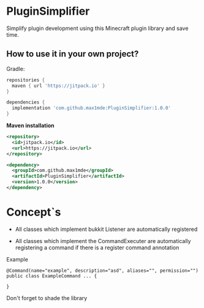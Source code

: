 # PluginSimplifier
Simplify plugin development using this Minecraft plugin library and save time.


## How to use it in your own project?

Gradle:
```groovy
repositories {
  maven { url 'https://jitpack.io' }
}

dependencies {
  implementation 'com.github.max1mde:PluginSimplifier:1.0.0'
}
```

**Maven installation**
```xml
<repository>
  <id>jitpack.io</id>
  <url>https://jitpack.io</url>
</repository>

<dependency>
  <groupId>com.github.max1mde</groupId>
  <artifactId>PluginSimplifier</artifactId>
  <version>1.0.0</version>
</dependency>
```

# Concept`s

- All classes which implement bukkit Listener
  are automatically registered

- All classes which implement the CommandExecuter
    are automatically registering a command if there is a register command annotation


Example
```
@Command(name="example", description="asd", aliases="", permission="")
public class ExampleCommand ... {

}

```

Don't forget to shade the library
